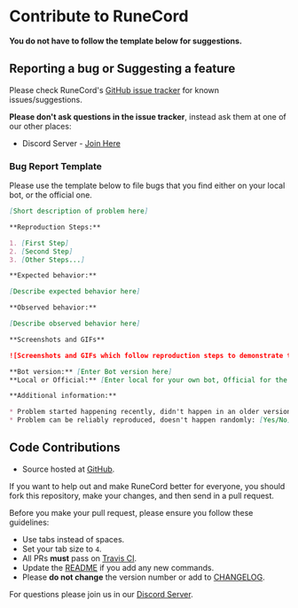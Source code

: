 # Contribute to RuneCord

**You do not have to follow the template below for suggestions.**

## Reporting a bug or Suggesting a feature
Please check RuneCord's [GitHub issue tracker](https://github.com/unlucky4ever/RuneCord/issues) for known issues/suggestions.

**Please don't ask questions in the issue tracker**, instead ask them at one of our other places:

* Discord Server - [Join Here](https://discord.me/runecord)

### Bug Report Template
Please use the template below to file bugs that you find either on your local bot, or the official one.

```markdown
[Short description of problem here]

**Reproduction Steps:**

1. [First Step]
2. [Second Step]
3. [Other Steps...]

**Expected behavior:**

[Describe expected behavior here]

**Observed behavior:**

[Describe observed behavior here]

**Screenshots and GIFs**

![Screenshots and GIFs which follow reproduction steps to demonstrate the problem](url)

**Bot version:** [Enter Bot version here]
**Local or Official:** [Enter local for your own bot, Official for the official bot]

**Additional information:**

* Problem started happening recently, didn't happen in an older version of RuneCord: [Yes/No]
* Problem can be reliably reproduced, doesn't happen randomly: [Yes/No]
```

## Code Contributions
* Source hosted at [GitHub](https://github.com/unlucky4ever/RuneCord).

If you want to help out and make RuneCord better for everyone, you should fork this repository, make your changes, and then send in a pull request.

Before you make your pull request, please ensure you follow these guidelines:
* Use tabs instead of spaces.
* Set your tab size to `4`.
* All PRs **must** pass on [Travis CI](https://travis-ci.org/unlucky4ever/RuneCord).
* Update the [README](https://github.com/unlucky4ever/RuneCord/blob/master/README.md) if you add any new commands.
* Please **do not change** the version number or add to [CHANGELOG](https://github.com/unlucky4ever/RuneCord/blob/master/CHANGELOG.md).

For questions please join us in our [Discord Server](https://discord.me/runecord).
